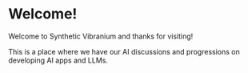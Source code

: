 # Welcome!
Welcome to Synthetic Vibranium and thanks for visiting!

This is a place where we have our AI discussions and progressions on developing AI apps and LLMs.
